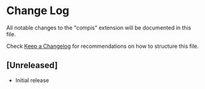 # Change Log

All notable changes to the "compis" extension will be documented in this file.

Check [Keep a Changelog](http://keepachangelog.com/) for recommendations on how to structure this file.

## [Unreleased]

- Initial release